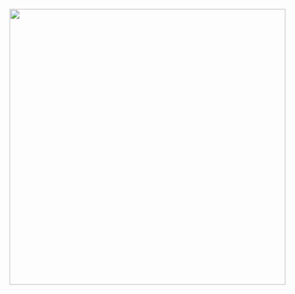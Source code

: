 <p align="center"><img src="https://i.postimg.cc/6wzTzTBN/Untitled1320-20240715000126.png" width="500">
